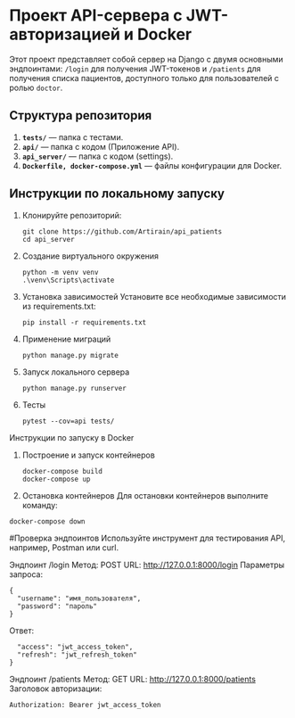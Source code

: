 # Проект API-сервера с JWT-авторизацией и Docker

Этот проект представляет собой сервер на Django с двумя основными эндпоинтами: `/login` для получения JWT-токенов и `/patients` для получения списка пациентов, доступного только для пользователей с ролью `doctor`.

## Структура репозитория

1. **`tests/`** — папка с тестами.
2. **`api/`** — папка с кодом (Приложение API).
3. **`api_server/`** — папка с кодом (settings).
4. **`Dockerfile, docker-compose.yml`** — файлы конфигурации для Docker.

## Инструкции по локальному запуску

1. Клонируйте репозиторий:
   ```
   git clone https://github.com/Artirain/api_patients
   cd api_server

2. Создание виртуального окружения
   ```
   python -m venv venv
   .\venv\Scripts\activate

3. Установка зависимостей
Установите все необходимые зависимости из requirements.txt:
   ```
   pip install -r requirements.txt

4. Применение миграций
   ```
   python manage.py migrate

5. Запуск локального сервера
   ```
   python manage.py runserver

6. Тесты
   ```
   pytest --cov=api tests/

Инструкции по запуску в Docker
   1. Построение и запуск контейнеров
      ```
      docker-compose build
      docker-compose up

   2. Остановка контейнеров
   Для остановки контейнеров выполните команду:
   ```
   docker-compose down
   ```
#Проверка эндпоинтов
Используйте инструмент для тестирования API, например, Postman или curl.

Эндпоинт /login
   Метод: POST
   URL: http://127.0.0.1:8000/login
   Параметры запроса:
   ```
   {
     "username": "имя_пользователя",
     "password": "пароль"
   }
   ```
   Ответ:
   ```{
     "access": "jwt_access_token",
     "refresh": "jwt_refresh_token"
   }
   ```

Эндпоинт /patients
   Метод: GET
   URL: http://127.0.0.1:8000/patients
   Заголовок авторизации:
   ```
   Authorization: Bearer jwt_access_token
   ```
